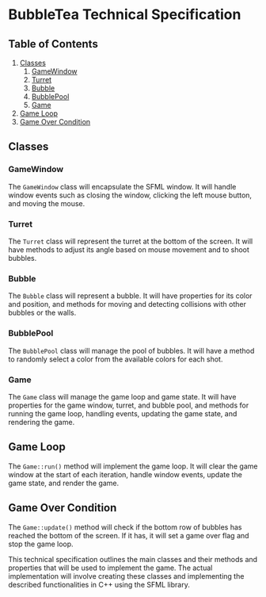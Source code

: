 # BubbleTea Technical Specification

## Table of Contents
1. [Classes](#classes)
    1. [GameWindow](#gamewindow)
    2. [Turret](#turret)
    3. [Bubble](#bubble)
    4. [BubblePool](#bubblepool)
    5. [Game](#game)
2. [Game Loop](#game-loop)
3. [Game Over Condition](#game-over-condition)

## Classes

### GameWindow
The `GameWindow` class will encapsulate the SFML window. It will handle window events such as closing the window, clicking the left mouse button, and moving the mouse.

### Turret
The `Turret` class will represent the turret at the bottom of the screen. It will have methods to adjust its angle based on mouse movement and to shoot bubbles.

### Bubble
The `Bubble` class will represent a bubble. It will have properties for its color and position, and methods for moving and detecting collisions with other bubbles or the walls.

### BubblePool
The `BubblePool` class will manage the pool of bubbles. It will have a method to randomly select a color from the available colors for each shot.

### Game
The `Game` class will manage the game loop and game state. It will have properties for the game window, turret, and bubble pool, and methods for running the game loop, handling events, updating the game state, and rendering the game.

## Game Loop
The `Game::run()` method will implement the game loop. It will clear the game window at the start of each iteration, handle window events, update the game state, and render the game.

## Game Over Condition
The `Game::update()` method will check if the bottom row of bubbles has reached the bottom of the screen. If it has, it will set a game over flag and stop the game loop.

This technical specification outlines the main classes and their methods and properties that will be used to implement the game. The actual implementation will involve creating these classes and implementing the described functionalities in C++ using the SFML library.
